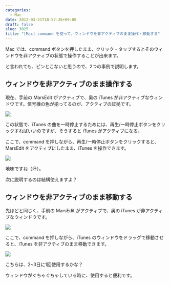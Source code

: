 ```yaml
---
categories:
  - Mac
date: 2012-03-21T18:57:26+09:00
draft: false
slug: 3025
title: "[Mac] command を使って、ウィンドウを非アクティブのまま操作・移動する"
---
```


Mac では、command ボタンを押したまま、クリック・タップするとそのウィンドウを非アクティブの状態で操作することが出来ます。

と言われても、ピンとこないと思うので、2つの事例で説明します。

## ウィンドウを非アクティブのまま操作する

現在、手前の MarsEdit がアクティブで、奥の iTunes が非アクティブなウィンドウです。信号機の色が揃ってるのが、アクティブの証拠です。

![](/images/2012/03/3025_1.png)

この状態で、iTunes の曲を一時停止するためには、再生/一時停止ボタンをクリックすればいいのですが、そうすると iTunes がアクティブになる。

ここで、command を押しながら、再生/一時停止ボタンをクリックすると、MarsEdit をアクティブにしたまま、iTunes を操作できます。

![](/images/2012/03/3025_2.png)

地味ですね（汗）。

次に説明するのは結構使えますよ？

## ウィンドウを非アクティブのまま移動する

先ほどと同じく、手前の MarsEdit がアクティブで、奥の iTunes が非アクティブなウィンドウです。

![](/images/2012/03/3025_1.png)

ここで、command を押しながら、iTunes のウィンドウをドラッグで移動させると、iTunes を非アクティブのまま移動できます。

![](/images/2012/03/3025_4.png)

こちらは、2~3日に1回使用するかな？

ウィンドウがぐちゃぐちゃしている時に、使用すると便利です。
